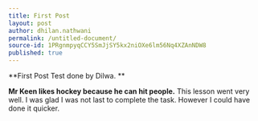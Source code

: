 ```yaml
---
title: First Post
layout: post
author: dhilan.nathwani
permalink: /untitled-document/
source-id: 1PRgnmpyqCCY5SmJjSY5kx2niOXe6lm56Nq4XZAnNDW8
published: true
---
```

**First Post Test done by Dilwa. **

**Mr Keen likes hockey because he can hit people.**
This lesson went very well. I was glad I was not last to complete the task. However I could have done it quicker.

